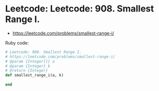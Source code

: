 # Leetcode: Leetcode: 908. Smallest Range I.

- https://leetcode.com/problems/smallest-range-i/

Ruby code: 
```Ruby
# Leetcode: 908. Smallest Range I.
# https://leetcode.com/problems/smallest-range-i/
# @param {Integer[]} a
# @param {Integer} k
# @return {Integer}
def smallest_range_i(a, k)
    
end
```